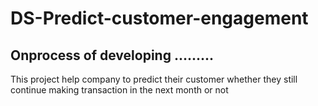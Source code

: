 # DS-Predict-customer-engagement

## Onprocess of developing .........

This project help company to predict their customer whether they still continue making transaction in the next month or not
